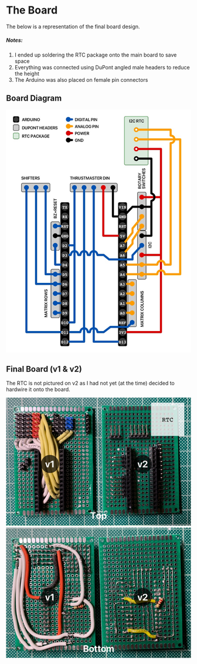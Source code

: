 # The Board

The below is a representation of the final board design.

##### Notes:
1. I ended up soldering the RTC package onto the main board to save space
2. Everything was connected using DuPont angled male headers to reduce the height
3. The Arduino was also placed on female pin connectors

## Board Diagram
![F1 Steering Wheel Board](assets/f1-wheel-board.jpg)

## Final Board (v1 & v2)
The RTC is not pictured on v2 as I had not yet (at the time) decided to hardwire it onto the board.

![F1 Steering Wheel Final Board](assets/f1-wheel-final-board.jpg)


